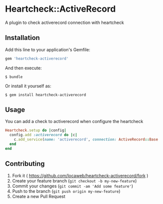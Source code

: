 # Heartcheck::ActiveRecord

A plugin to check activerecord connection with heartcheck

## Installation

Add this line to your application's Gemfile:

```ruby
gem 'heartcheck-activerecord'
```

And then execute:

    $ bundle

Or install it yourself as:

    $ gem install heartcheck-activerecord

## Usage

You can add a check to activerecord when configure the heartcheck

```ruby
Heartcheck.setup do |config|
  config.add :activerecord do |c|
    c.add_service(name: 'activerecord', connection: ActiveRecord::Base.connection)
  end
end
```

## Contributing

1. Fork it ( https://github.com/locaweb/heartcheck-activerecord/fork )
2. Create your feature branch (`git checkout -b my-new-feature`)
3. Commit your changes (`git commit -am 'Add some feature'`)
4. Push to the branch (`git push origin my-new-feature`)
5. Create a new Pull Request
